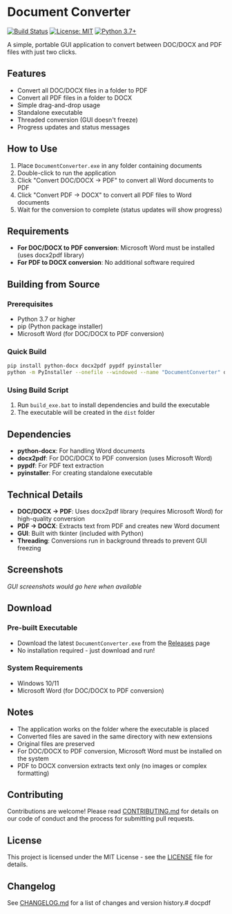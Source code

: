 # Document Converter

[![Build Status](https://github.com/yourusername/document-converter/workflows/Build%20and%20Release/badge.svg)](https://github.com/yourusername/document-converter/actions)
[![License: MIT](https://img.shields.io/badge/License-MIT-yellow.svg)](https://opensource.org/licenses/MIT)
[![Python 3.7+](https://img.shields.io/badge/python-3.7+-blue.svg)](https://www.python.org/downloads/)

A simple, portable GUI application to convert between DOC/DOCX and PDF files with just two clicks.

## Features
- Convert all DOC/DOCX files in a folder to PDF
- Convert all PDF files in a folder to DOCX
- Simple drag-and-drop usage
- Standalone executable
- Threaded conversion (GUI doesn't freeze)
- Progress updates and status messages

## How to Use
1. Place `DocumentConverter.exe` in any folder containing documents
2. Double-click to run the application
3. Click "Convert DOC/DOCX → PDF" to convert all Word documents to PDF
4. Click "Convert PDF → DOCX" to convert all PDF files to Word documents
5. Wait for the conversion to complete (status updates will show progress)

## Requirements
- **For DOC/DOCX to PDF conversion**: Microsoft Word must be installed (uses docx2pdf library)
- **For PDF to DOCX conversion**: No additional software required

## Building from Source

### Prerequisites
- Python 3.7 or higher
- pip (Python package installer)
- Microsoft Word (for DOC/DOCX to PDF conversion)

### Quick Build
```bash
pip install python-docx docx2pdf pypdf pyinstaller
python -m PyInstaller --onefile --windowed --name "DocumentConverter" document_converter.py
```

### Using Build Script
1. Run `build_exe.bat` to install dependencies and build the executable
2. The executable will be created in the `dist` folder

## Dependencies
- **python-docx**: For handling Word documents
- **docx2pdf**: For DOC/DOCX to PDF conversion (uses Microsoft Word)
- **pypdf**: For PDF text extraction
- **pyinstaller**: For creating standalone executable

## Technical Details
- **DOC/DOCX → PDF**: Uses docx2pdf library (requires Microsoft Word) for high-quality conversion
- **PDF → DOCX**: Extracts text from PDF and creates new Word document
- **GUI**: Built with tkinter (included with Python)
- **Threading**: Conversions run in background threads to prevent GUI freezing

## Screenshots

*GUI screenshots would go here when available*

## Download

### Pre-built Executable
- Download the latest `DocumentConverter.exe` from the [Releases](https://github.com/yourusername/document-converter/releases) page
- No installation required - just download and run!

### System Requirements
- Windows 10/11
- Microsoft Word (for DOC/DOCX to PDF conversion)

## Notes
- The application works on the folder where the executable is placed
- Converted files are saved in the same directory with new extensions
- Original files are preserved
- For DOC/DOCX to PDF conversion, Microsoft Word must be installed on the system
- PDF to DOCX conversion extracts text only (no images or complex formatting)

## Contributing

Contributions are welcome! Please read [CONTRIBUTING.md](CONTRIBUTING.md) for details on our code of conduct and the process for submitting pull requests.

## License

This project is licensed under the MIT License - see the [LICENSE](LICENSE) file for details.

## Changelog

See [CHANGELOG.md](CHANGELOG.md) for a list of changes and version history.#   d o c p d f  
 